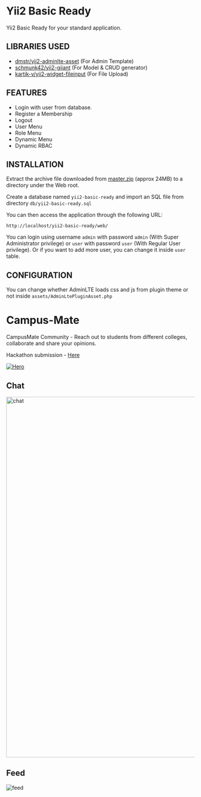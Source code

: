 # Yii2 Basic Ready

Yii2 Basic Ready for your standard application.

## LIBRARIES USED

- [dmstr/yii2-adminlte-asset](https://github.com/dmstr/yii2-adminlte-asset) (For Admin Template)
- [schmunk42/yii2-giiant](https://github.com/schmunk42/yii2-giiant) (For Model & CRUD generator)
- [kartik-v/yii2-widget-fileinput](https://github.com/kartik-v/yii2-widget-fileinput) (For File Upload)

## FEATURES

- Login with user from database.
- Register a Membership
- Logout
- User Menu
- Role Menu
- Dynamic Menu
- Dynamic RBAC

## INSTALLATION

Extract the archive file downloaded from [master.zip](https://github.com/febfeb/yii2-ready-basic/archive/master.zip) (approx 24MB) to a directory under the Web root.

Create a database named `yii2-basic-ready` and import an SQL file from directory `db/yii2-basic-ready.sql`

You can then access the application through the following URL:

```
http://localhost/yii2-basic-ready/web/
```

You can login using username `admin` with password `admin` (With Super Administrator privilege) or `user` with password `user` (With Regular User privilege). Or if you want to add more user, you can change it inside `user` table.

## CONFIGURATION

You can change whether AdminLTE loads css and js from plugin theme or not inside `assets/AdminLtePluginAsset.php`

# Campus-Mate<br>

CampusMate Community - Reach out to students from different colleges, collaborate and share your opinions.

Hackathon submission - [Here](https://devpost.com/software/campusmate-community)

[![Hero](https://user-images.githubusercontent.com/70439799/145563575-db45a4e1-176f-40e0-8bbe-d8b278eb8bd3.jpg)](https://www.youtube.com/watch?v=l6fuGTzPLi0 "Watch demo on YouTube")

## Chat

<img width="960" alt="chat" src="https://user-images.githubusercontent.com/70439799/145563648-9daf7f52-cf5c-4403-8ecc-756f9da27b06.png">

## Feed

![feed](https://user-images.githubusercontent.com/70439799/145702733-3f916d9e-1fa9-4bb8-9177-48772fd5fe3e.png)
